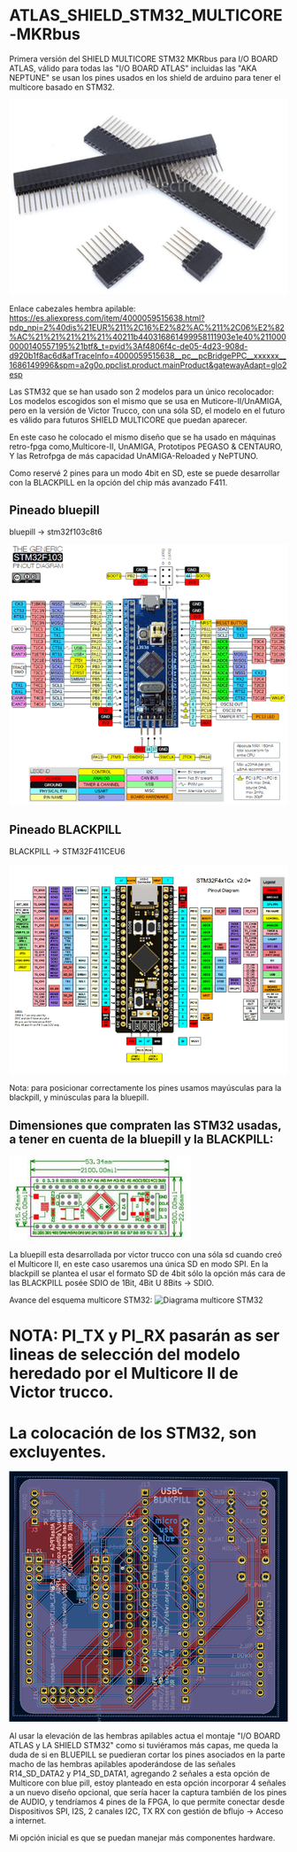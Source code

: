 # ATLAS_SHIELD_STM32_MULTICORE-MKRbus

Primera versión del SHIELD MULTICORE STM32 MKRbus para I/O BOARD ATLAS, válido para todas las "I/O BOARD ATLAS" incluidas las "AKA NEPTUNE" se usan los pines usados en los shield de arduino para tener el multicore basado en STM32.

![Hembra apilable](https://github.com/AtlasFPGA/ATLAS_SHIELD_STM32_MULTICORE-MKRbus/blob/main/FOTOS/Pines_hembras_apilables.png)

Enlace cabezales hembra apilable:
https://es.aliexpress.com/item/4000059515638.html?pdp_npi=2%40dis%21EUR%211%2C16%E2%82%AC%211%2C06%E2%82%AC%21%21%21%21%21%40211b440316861499958111903e1e40%2110000000140557195%21btf&_t=pvid%3Af4806f4c-de05-4d23-908d-d920b1f8ac6d&afTraceInfo=4000059515638__pc__pcBridgePPC__xxxxxx__1686149996&spm=a2g0o.ppclist.product.mainProduct&gatewayAdapt=glo2esp


Las STM32 que se han usado son 2 modelos para un único recolocador:
Los modelos escogidos son el mismo que se usa en Muticore-II/UnAMIGA, pero en la versión de Victor Trucco, con una sóla SD, el modelo en el futuro es válido para futuros SHIELD MULTICORE que puedan aparecer.

En este caso he colocado el mismo diseño que se ha usado en máquinas retro-fpga como,Multicore-II, UnAMIGA, Prototipos PEGASO & CENTAURO, Y las Retrofpga de más capacidad UnAMIGA-Reloaded y NePTUNO.

Como reservé 2 pines para un modo 4bit en SD, este se puede desarrollar con la BLACKPILL en la opción del chip más avanzado F411.

## Pineado bluepill

bluepill -> stm32f103c8t6

![pineado bluepill](https://github.com/AtlasFPGA/ATLAS_SHIELD_STM32_MULTICORE-MKRbus/blob/main/FOTOS/stm32f103-blue-pill-pinout.png)


## Pineado BLACKPILL

BLACKPILL -> STM32F411CEU6

![PINEADO BLACKPILL](https://github.com/AtlasFPGA/ATLAS_SHIELD_STM32_MULTICORE-MKRbus/blob/main/FOTOS/Pinout-Diagram.png)

Nota: para posicionar correctamente los pines usamos mayúsculas para la blackpill, y minúsculas para la bluepill.

## Dimensiones que compraten las STM32 usadas, a tener en cuenta de la bluepill y la BLACKPILL:
![DIMENSIONES](https://github.com/AtlasFPGA/ATLAS_SHIELD_STM32_MULTICORE-MKRbus/blob/main/FOTOS/Dimesiones_BLUEPILL.jpg)


La bluepill esta desarrollada por victor trucco con una sóla sd cuando creó el Multicore II, en este caso usaremos una única SD en modo SPI.
En la blackpill se plantea el usar el formato SD de 4bit sólo la opción más cara de las BLACKPILL posée SDIO de 1Bit, 4Bit U 8Bits -> SDIO.

Avance del esquema multicore STM32:
![Diagrama multicore STM32](https://github.com/AtlasFPGA/ATLAS_SHIELD_STM32_MULTICORE-MKRbus/blob/main/FOTOS/AVANCE_ESQUEM%C3%81TICO_SHIELD_MULTICORE_STM32.png)

# NOTA: PI_TX y PI_RX pasarán as ser lineas de selección del modelo heredado por el Multicore II de Victor trucco.
# La colocación de los STM32, son excluyentes.

![PRIMERA VERSIÓN SHIELD MULTICORE STM32](https://github.com/AtlasFPGA/ATLAS_SHIELD_STM32_MULTICORE-MKRbus/blob/main/FOTOS/SHIELD_IO_BOARD_ATLAS_STM32_BLACKPILL_bluepill_MKR.png)

Al usar la elevación de las hembras apilables actua el montaje "I/O BOARD ATLAS y LA SHIELD STM32" como si tuviéramos más capas, me queda la duda de si en BLUEPILL se puedieran cortar los pines asociados en la parte macho de las hembras apilables apoderándose de las señales R14_SD_DATA2 y P14_SD_DATA1, agregando 2 señales a esta opción de Multicore con blue pill, estoy planteado en esta opción incorporar 4 señales a un nuevo diseño opcional, que sería hacer la captura también de los pines de AUDIO, y tendríamos 4 pines de la FPGA, lo que permite conectar desde Dispositivos SPI, I2S, 2 canales I2C, TX RX con gestión de bflujo -> Acceso a internet.

Mi opción inicial es que se puedan manejar más componentes hardware.

